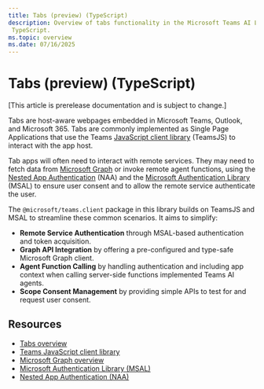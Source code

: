 ```yaml
---
title: Tabs (preview) (TypeScript)
description: Overview of tabs functionality in the Microsoft Teams AI Library for
 TypeScript.
ms.topic: overview
ms.date: 07/16/2025
---
```

# Tabs (preview) (TypeScript)

[This article is prerelease documentation and is subject to change.]

Tabs are host-aware webpages embedded in Microsoft Teams, Outlook, and Microsoft 365. Tabs are commonly implemented as Single Page Applications that use the Teams [JavaScript client library](/microsoftteams/platform/tabs/how-to/using-teams-client-library) (TeamsJS) to interact with the app host.

Tab apps will often need to interact with remote services. They may need to fetch data from [Microsoft Graph](/graph/overview) or invoke remote agent functions, using the [Nested App Authentication](/microsoftteams/platform/concepts/authentication/nested-authentication) (NAA) and the [Microsoft Authentication Library](/entra/identity-platform/msal-overview) (MSAL) to ensure user consent and to allow the remote service authenticate the user.

The `@microsoft/teams.client` package in this library builds on TeamsJS and MSAL to streamline these common scenarios. It aims to simplify:

- **Remote Service Authentication** through MSAL-based authentication and token acquisition.
- **Graph API Integration** by offering a pre-configured and type-safe Microsoft Graph client.
- **Agent Function Calling** by handling authentication and including app context when calling server-side functions implemented Teams AI agents.
- **Scope Consent Management** by providing simple APIs to test for and request user consent.

## Resources
- [Tabs overview](/microsoftteams/platform/tabs/what-are-tabs?tabs=personal)
- [Teams JavaScript client library](/microsoftteams/platform/tabs/how-to/using-teams-client-library)
- [Microsoft Graph overview](/graph/overview)
- [Microsoft Authentication Library (MSAL)](/entra/identity-platform/msal-overview)
- [Nested App Authentication (NAA)](/microsoftteams/platform/concepts/authentication/nested-authentication)
